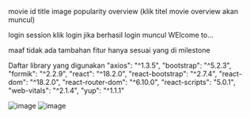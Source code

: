 movie id 
title
image
popularity 
overview (klik titel movie overview akan muncul)

login session klik login 
jika berhasil login muncul WElcome to...

maaf tidak ada tambahan fitur hanya sesuai yang di milestone


Daftar library yang digunakan
        "axios": "^1.3.5",
        "bootstrap": "^5.2.3",
        "formik": "^2.2.9",
        "react": "^18.2.0",
        "react-bootstrap": "^2.7.4",
        "react-dom": "^18.2.0",
        "react-router-dom": "^6.10.0",
        "react-scripts": "5.0.1",
        "web-vitals": "^2.1.4",
        "yup": "^1.1.1"

![image](https://user-images.githubusercontent.com/126928734/233135036-a6a0e6b7-82fc-4825-8b2c-4a6fd0811a40.png)
![image](https://user-images.githubusercontent.com/126928734/233135253-b8310c60-6784-415f-bf33-8a825ee5b811.png)

